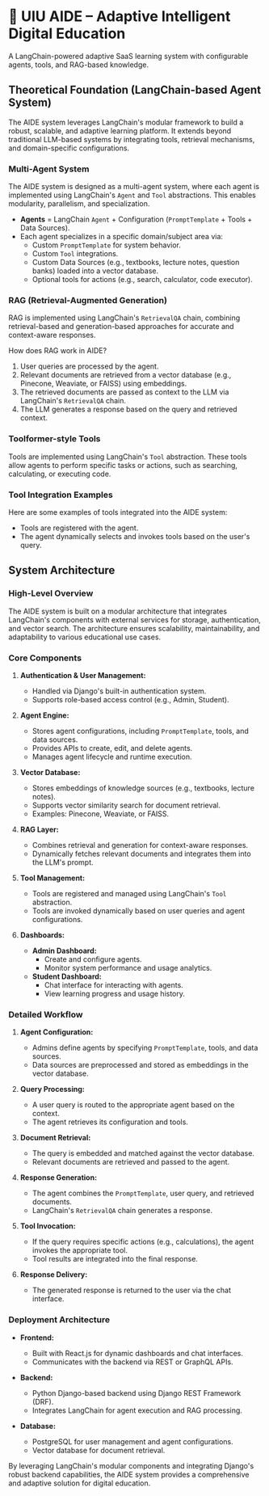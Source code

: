 # 🧠 UIU AIDE – Adaptive Intelligent Digital Education
A LangChain-powered adaptive SaaS learning system with configurable agents, tools, and RAG-based knowledge.

## Theoretical Foundation (LangChain-based Agent System)
The AIDE system leverages LangChain's modular framework to build a robust, scalable, and adaptive learning platform. It extends beyond traditional LLM-based systems by integrating tools, retrieval mechanisms, and domain-specific configurations.

### Multi-Agent System

The AIDE system is designed as a multi-agent system, where each agent is implemented using LangChain's `Agent` and `Tool` abstractions. This enables modularity, parallelism, and specialization.

- **Agents** = LangChain `Agent` + Configuration (`PromptTemplate` + Tools + Data Sources).
- Each agent specializes in a specific domain/subject area via:
    - Custom `PromptTemplate` for system behavior.
    - Custom `Tool` integrations.
    - Custom Data Sources (e.g., textbooks, lecture notes, question banks) loaded into a vector database.
    - Optional tools for actions (e.g., search, calculator, code executor).

### RAG (Retrieval-Augmented Generation)
RAG is implemented using LangChain's `RetrievalQA` chain, combining retrieval-based and generation-based approaches for accurate and context-aware responses.

How does RAG work in AIDE?
1. User queries are processed by the agent.
2. Relevant documents are retrieved from a vector database (e.g., Pinecone, Weaviate, or FAISS) using embeddings.
3. The retrieved documents are passed as context to the LLM via LangChain's `RetrievalQA` chain.
4. The LLM generates a response based on the query and retrieved context.

### Toolformer-style Tools
Tools are implemented using LangChain's `Tool` abstraction. These tools allow agents to perform specific tasks or actions, such as searching, calculating, or executing code.

### Tool Integration Examples

Here are some examples of tools integrated into the AIDE system:
- Tools are registered with the agent.
- The agent dynamically selects and invokes tools based on the user's query.

## System Architecture

### High-Level Overview

The AIDE system is built on a modular architecture that integrates LangChain's components with external services for storage, authentication, and vector search. The architecture ensures scalability, maintainability, and adaptability to various educational use cases.

### Core Components

1. **Authentication & User Management:**
    - Handled via Django's built-in authentication system.
    - Supports role-based access control (e.g., Admin, Student).

2. **Agent Engine:**
    - Stores agent configurations, including `PromptTemplate`, tools, and data sources.
    - Provides APIs to create, edit, and delete agents.
    - Manages agent lifecycle and runtime execution.

3. **Vector Database:**
    - Stores embeddings of knowledge sources (e.g., textbooks, lecture notes).
    - Supports vector similarity search for document retrieval.
    - Examples: Pinecone, Weaviate, or FAISS.

4. **RAG Layer:**
    - Combines retrieval and generation for context-aware responses.
    - Dynamically fetches relevant documents and integrates them into the LLM's prompt.

5. **Tool Management:**
    - Tools are registered and managed using LangChain's `Tool` abstraction.
    - Tools are invoked dynamically based on user queries and agent configurations.

6. **Dashboards:**
    - **Admin Dashboard:**
        - Create and configure agents.
        - Monitor system performance and usage analytics.
    - **Student Dashboard:**
        - Chat interface for interacting with agents.
        - View learning progress and usage history.

### Detailed Workflow

1. **Agent Configuration:**
    - Admins define agents by specifying `PromptTemplate`, tools, and data sources.
    - Data sources are preprocessed and stored as embeddings in the vector database.

2. **Query Processing:**
    - A user query is routed to the appropriate agent based on the context.
    - The agent retrieves its configuration and tools.

3. **Document Retrieval:**
    - The query is embedded and matched against the vector database.
    - Relevant documents are retrieved and passed to the agent.

4. **Response Generation:**
    - The agent combines the `PromptTemplate`, user query, and retrieved documents.
    - LangChain's `RetrievalQA` chain generates a response.

5. **Tool Invocation:**
    - If the query requires specific actions (e.g., calculations), the agent invokes the appropriate tool.
    - Tool results are integrated into the final response.

6. **Response Delivery:**
    - The generated response is returned to the user via the chat interface.

### Deployment Architecture

- **Frontend:**
    - Built with React.js for dynamic dashboards and chat interfaces.
    - Communicates with the backend via REST or GraphQL APIs.

- **Backend:**
    - Python Django-based backend using Django REST Framework (DRF).
    - Integrates LangChain for agent execution and RAG processing.

- **Database:**
    - PostgreSQL for user management and agent configurations.
    - Vector database for document retrieval.

By leveraging LangChain's modular components and integrating Django's robust backend capabilities, the AIDE system provides a comprehensive and adaptive solution for digital education.
